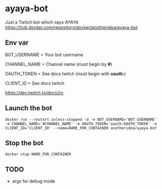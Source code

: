 # ayaya-bot
Just a Twitch bot which says AYAYA
https://hub.docker.com/repository/docker/anotheridea/ayaya-bot

## Env var
BOT_USERNAME = Your bot username

CHANNEL_NAME = Channel name (must begin by **#**)

OAUTH_TOKEN = See docs twitch (must begin with **oauth:**)

CLIENT_ID = See docs twitch

https://dev.twitch.tv/docs/irc

## Launch the bot
`docker run --restart unless-stopped -d -e BOT_USERNAME='BOT_USERNAME' -e CHANNEL_NAME='#CHANNEL_NAME' -e OAUTH_TOKEN='oauth:OAUTH_TOKEN' -e CLIENT_ID='CLIENT_ID' --name=NAME_FOR_CONTAINER anotheridea/ayaya-bot`

## Stop the bot
`docker stop NAME_FOR_CONTAINER`


## TODO
- args for debug mode

